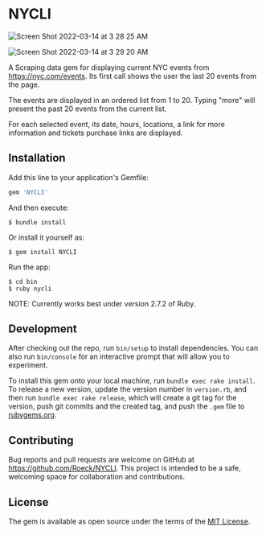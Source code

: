 # NYCLI

![Screen Shot 2022-03-14 at 3 28 25 AM](https://user-images.githubusercontent.com/28878478/158125287-f4f9d7c8-eb5c-47f6-92c6-0ccdf4625533.png)
<br>

![Screen Shot 2022-03-14 at 3 29 20 AM](https://user-images.githubusercontent.com/28878478/158125325-42dde6b2-750b-4154-bdd4-f4d79c02aaac.png)
<br>



A Scraping data gem for displaying current NYC events from https://nyc.com/events. 
Its first call shows the user the last 20 events from the page.

The events are displayed in an ordered list from 1 to 20.
Typing "more" will present the past 20 events from the current list.

For each selected event, its date, hours, locations, a link for more information and tickets purchase links are displayed.

## Installation

Add this line to your application's Gemfile:

```ruby
gem 'NYCLI'
```

And then execute:

    $ bundle install

Or install it yourself as:

    $ gem install NYCLI
    
Run the app:

   ```
   $ cd bin
   $ ruby nycli
   ```
    
    
NOTE: Currently works best under version 2.7.2 of Ruby.


## Development

After checking out the repo, run `bin/setup` to install dependencies. You can also run `bin/console` for an interactive prompt that will allow you to experiment.

To install this gem onto your local machine, run `bundle exec rake install`. To release a new version, update the version number in `version.rb`, and then run `bundle exec rake release`, which will create a git tag for the version, push git commits and the created tag, and push the `.gem` file to [rubygems.org](https://rubygems.org).

## Contributing

Bug reports and pull requests are welcome on GitHub at https://github.com/Roeck/NYCLI. This project is intended to be a safe, welcoming space for collaboration and contributions.

## License

The gem is available as open source under the terms of the [MIT License](https://opensource.org/licenses/MIT).


